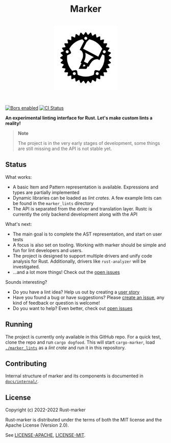 <h1 align="center">Marker</h1>
<p align="center">
    <br/>
    <img height=200 src="res/logo.svg" alt="Marker logo"/>
</p>

<br/>

[![Bors enabled](https://bors.tech/images/badge_small.svg)](https://app.bors.tech/repositories/46214)
[![CI Status](https://github.com/rust-marker/marker/actions/workflows/rust_bors.yml/badge.svg)](https://github.com/rust-marker/marker/actions?query=event%3Apush+workflow%3A%22Rust+(bors)%22)

**An experimental linting interface for Rust. Let's make custom lints a reality!**

> **Note**
>
> The project is in the very early stages of development, some things are still missing and the API is not stable yet.

## Status

What works:
- A basic Item and Pattern representation is available. Expressions and types are partially implemented
- Dynamic libraries can be loaded as *lint crates*. A few example lints can be found in the `marker_lints` directory
- The API is separated from the driver and translation layer. Rustc is currently the only backend development along with the API

What's next:
- The main goal is to complete the AST representation, and start on user tests
- A focus is also set on tooling. Working with marker should be simple and fun for lint developers and users.
- The project is designed to support multiple drivers and unify code analysis for Rust. Additionally, drivers like `rust-analyzer` will be investigated.
- ...and a lot more things! Check out the [open issues](https://github.com/rust-marker/marker/issues?q=is%3Aissue+is%3Aopen+sort%3Aupdated-desc)

Sounds interesting?
* Do you have a lint idea? Help us out by creating a [user story](https://github.com/rust-marker/design/issues/new?assignees=&labels=A-user-story&template=user-story.md&title=)
* Have you found a bug or have suggestions? Please [create an issue](https://github.com/rust-marker/marker/issues/new), any kind of feedback or question is welcome!
* Do you want to help? Even better, check out [open issues](https://github.com/rust-marker/marker/issues?q=is%3Aissue+is%3Aopen+sort%3Aupdated-desc)

## Running

The project is currently only available in this GitHub repo.
For a quick test, clone the repo and run `cargo dogfood`.
This will start `cargo-marker`, load [`./marker_lints`](./marker_lints) as a *lint crate* and run it in this repository.

## Contributing

Internal structure of marker and its components is documented in [`docs/internal/`](./docs/internal/).

## License

Copyright (c) 2022-2022 Rust-marker

Rust-marker is distributed under the terms of both the MIT license
and the Apache License (Version 2.0).

See [LICENSE-APACHE](./LICENSE-APACHE), [LICENSE-MIT](./LICENSE-MIT).

